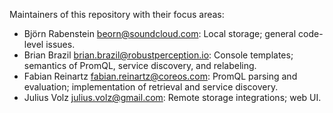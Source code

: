 Maintainers of this repository with their focus areas:

* Björn Rabenstein <beorn@soundcloud.com>: Local storage; general code-level issues.
* Brian Brazil <brian.brazil@robustperception.io>: Console templates; semantics of PromQL, service discovery, and relabeling.
* Fabian Reinartz <fabian.reinartz@coreos.com>: PromQL parsing and evaluation; implementation of retrieval and service discovery.
* Julius Volz <julius.volz@gmail.com>: Remote storage integrations; web UI.

